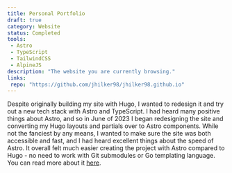 ```yaml
---
title: Personal Portfolio
draft: true
category: Website
status: Completed
tools:
 - Astro
 - TypeScript
 - TailwindCSS
 - AlpineJS
description: "The website you are currently browsing."
links:
 repo: "https://github.com/jhilker98/jhilker98.github.io"
---
```

Despite originally building my site with Hugo, I wanted to redesign it and try out a new tech stack with Astro and TypeScript. I had heard many positive things about Astro, and so in June of 2023 I began redesigning the site and converting my Hugo layouts and partials over to Astro components. While not the fanciest by any means, I wanted to make sure the site was both accessible and fast, and I had heard excellent things about the speed of Astro. It overall felt much easier creating the project with Astro compared to Hugo - no need to work with Git submodules or Go templating language. You can read more about it [here](/blog/2023/09/leaving-hugo-for-astro).